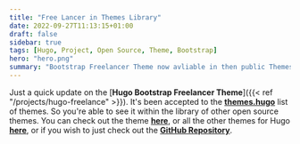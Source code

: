 ```yaml
---
title: "Free Lancer in Themes Library"
date: 2022-09-27T11:13:15+01:00
draft: false
sidebar: true
tags: [Hugo, Project, Open Source, Theme, Bootstrap]
hero: "hero.png"
summary: "Bootstrap Freelancer Theme now avliable in then public Themes library."
---
```


Just a quick update on the [__Hugo Bootstrap Freelancer Theme__]({{< ref "/projects/hugo-freelance" >}}). It's been accepted to the [__themes.hugo__](https://github.com/gohugoio/hugoThemesSiteBuilder) list of themes. So you're able to see it within the library of other open source themes. You can check out the theme [__here__](https://themes.gohugo.io/themes/hugo-bootstrap-freelancer-template/), or all the other themes for Hugo [__here__](https://themes.gohugo.io/themes/), or if you wish to just check out the [__GitHub Repository__](https://github.com/joseph-mccarthy/hugo-bootstrap-freelancer-template).